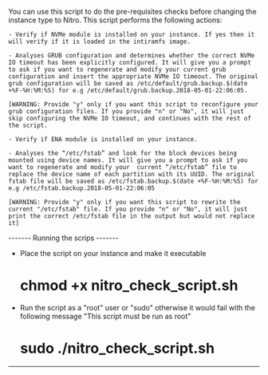 You can use this script to do the pre-requisites checks before changing the instance type to Nitro. This script performs the following actions:

    - Verify if NVMe module is installed on your instance. If yes then it will verify if it is loaded in the intiramfs image.

    - Analyses GRUB configuration and determines whether the correct NVMe IO timeout has been explicitly configured. It will give you a prompt to ask if you want to regenerate and modify your current grub configuration and insert the appropriate NVMe IO timeout. The original grub configuration will be saved as /etc/default/grub.backup.$(date +%F-%H:%M:%S) for e.g /etc/default/grub.backup.2018-05-01-22:06:05.

    [WARNING: Provide "y" only if you want this script to reconfigure your grub configuration files. If you provide "n" or "No", it will just skip configuring the NVMe IO timeout, and continues with the rest of the script.

    - Verify if ENA module is installed on your instance.

    - Analyses the “/etc/fstab” and look for the block devices being mounted using device names. It will give you a prompt to ask if you want to regenerate and modify your  current “/etc/fstab” file to replace the device name of each partition with its UUID. The original fstab file will be saved as /etc/fstab.backup.$(date +%F-%H:%M:%S) for e.g /etc/fstab.backup.2018-05-01-22:06:05

    [WARNING: Provide "y" only if you want this script to rewrite the current "/etc/fstab" file. If you provide "n" or "No", it will just print the correct /etc/fstab file in the output but would not replace it]


------- Running the scrips -------

- Place the script on your instance and make it executable

    # chmod +x nitro_check_script.sh

- Run the script as a "root" user or "sudo" otherwise it would fail with the following message "This script must be run as root"

    # sudo ./nitro_check_script.sh

----------------------------------
